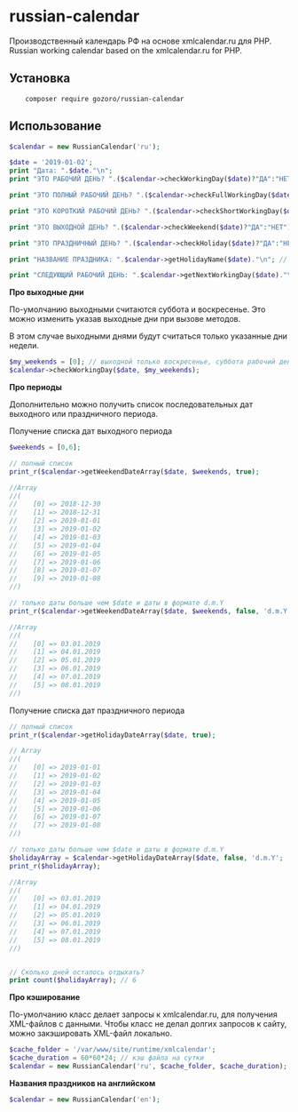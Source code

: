 # russian-calendar

Производственный календарь РФ на основе xmlcalendar.ru для PHP.
Russian working calendar based on the xmlcalendar.ru for PHP.







Установка
------------
```code
	composer require gozoro/russian-calendar
```





Использование
-----
```php
$calendar = new RussianCalendar('ru');

$date = '2019-01-02';
print "Дата: ".$date."\n";
print "ЭТО РАБОЧИЙ ДЕНЬ? ".($calendar->checkWorkingDay($date)?"ДА":"НЕТ")."\n"; // НЕТ

print "ЭТО ПОЛНЫЙ РАБОЧИЙ ДЕНЬ? ".($calendar->checkFullWorkingDay($date)?"ДА":"НЕТ")."\n"; // НЕТ

print "ЭТО КОРОТКИЙ РАБОЧИЙ ДЕНЬ? ".($calendar->checkShortWorkingDay($date)?"ДА":"НЕТ")."\n"; // НЕТ

print "ЭТО ВЫХОДНОЙ ДЕНЬ? ".($calendar->checkWeekend($date)?"ДА":"НЕТ")."\n"; // ДА

print "ЭТО ПРАЗДНИЧНЫЙ ДЕНЬ? ".($calendar->checkHoliday($date)?"ДА":"НЕТ")."\n"; // ДА

print "НАЗВАНИЕ ПРАЗДНИКА: ".$calendar->getHolidayName($date)."\n"; // Новогодние каникулы (в ред. Федерального закона от 23.04.2012 № 35-ФЗ)

print "СЛЕДУЮЩИЙ РАБОЧИЙ ДЕНЬ: ".$calendar->getNextWorkingDay($date)."\n"; // 2019-01-09
```




**Про выходные дни**

По-умолчанию выходными считаются суббота и воскресенье.
Это можно изменить указав выходные дни при вызове методов.

В этом случае выходными днями будут считаться только указанные дни недели.
```php
$my_weekends = [0]; // выходной только воскресенье, суббота рабочий день
$calendar->checkWorkingDay($date, $my_weekends);
```




**Про периоды**

Дополнительно можно получить список последовательных дат выходного или праздничного периода.


Получение списка дат выходного периода
```php
$weekends = [0,6];

// полный список
print_r($calendar->getWeekendDateArray($date, $weekends, true);

//Array
//(
//    [0] => 2018-12-30
//    [1] => 2018-12-31
//    [2] => 2019-01-01
//    [3] => 2019-01-02
//    [4] => 2019-01-03
//    [5] => 2019-01-04
//    [6] => 2019-01-05
//    [7] => 2019-01-06
//    [8] => 2019-01-07
//    [9] => 2019-01-08
//)

// только даты больше чем $date и даты в формате d.m.Y
print_r($calendar->getWeekendDateArray($date, $weekends, false, 'd.m.Y');

//Array
//(
//    [0] => 03.01.2019
//    [1] => 04.01.2019
//    [2] => 05.01.2019
//    [3] => 06.01.2019
//    [4] => 07.01.2019
//    [5] => 08.01.2019
//)
```


Получение списка дат праздничного периода
```php
// полный список
print_r($calendar->getHolidayDateArray($date, true);

// Array
//(
//    [0] => 2019-01-01
//    [1] => 2019-01-02
//    [2] => 2019-01-03
//    [3] => 2019-01-04
//    [4] => 2019-01-05
//    [5] => 2019-01-06
//    [6] => 2019-01-07
//    [7] => 2019-01-08
//)

// только даты больше чем $date и даты в формате d.m.Y
$holidayArray = $calendar->getHolidayDateArray($date, false, 'd.m.Y';
print_r($holidayArray);

//Array
//(
//    [0] => 03.01.2019
//    [1] => 04.01.2019
//    [2] => 05.01.2019
//    [3] => 06.01.2019
//    [4] => 07.01.2019
//    [5] => 08.01.2019
//)


// Сколько дней осталось отдыхать?
print count($holidayArray); // 6
```




**Про кэширование**

По-умолчанию класс делает запросы к xmlcalendar.ru, для получения XML-файлов с данными.
Чтобы класс не делал долгих запросов к сайту, можно закэшировать XML-файл локально.


```php
$cache_folder = '/var/www/site/runtime/xmlcalendar';
$cache_duration = 60*60*24; // кэш файла на сутки
$calendar = new RussianCalendar('ru', $cache_folder, $cache_duration);
```

**Названия праздников на английском**

```php
$calendar = new RussianCalendar('en');
```

